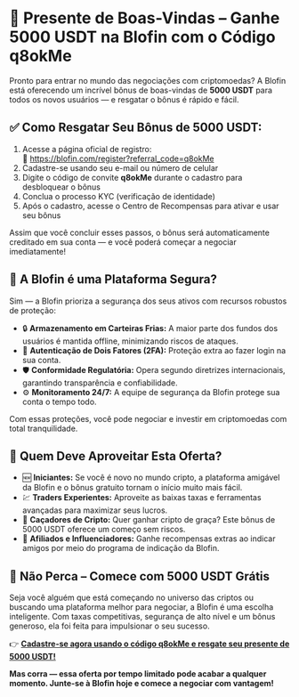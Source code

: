  <h1>🎁 Presente de Boas-Vindas – Ganhe 5000 USDT na Blofin com o Código <strong>q8okMe</strong></h1>
  <p>Pronto para entrar no mundo das negociações com criptomoedas? A Blofin está oferecendo um incrível bônus de boas-vindas de <strong>5000 USDT</strong> para todos os novos usuários — e resgatar o bônus é rápido e fácil.</p>

  <h2>✅ Como Resgatar Seu Bônus de 5000 USDT:</h2>
  <ol>
    <li>Acesse a página oficial de registro:<br>
      🔗 <a href="https://blofin.com/register?referral_code=q8okMe">https://blofin.com/register?referral_code=q8okMe</a>
    </li>
    <li>Cadastre-se usando seu e-mail ou número de celular</li>
    <li>Digite o código de convite <strong>q8okMe</strong> durante o cadastro para desbloquear o bônus</li>
    <li>Conclua o processo KYC (verificação de identidade)</li>
    <li>Após o cadastro, acesse o Centro de Recompensas para ativar e usar seu bônus</li>
  </ol>
  <p>Assim que você concluir esses passos, o bônus será automaticamente creditado em sua conta — e você poderá começar a negociar imediatamente!</p>

  <h2>🔐 A Blofin é uma Plataforma Segura?</h2>
  <p>Sim — a Blofin prioriza a segurança dos seus ativos com recursos robustos de proteção:</p>
  <ul>
    <li>🔒 <strong>Armazenamento em Carteiras Frias:</strong> A maior parte dos fundos dos usuários é mantida offline, minimizando riscos de ataques.</li>
    <li>📲 <strong>Autenticação de Dois Fatores (2FA):</strong> Proteção extra ao fazer login na sua conta.</li>
    <li>🛡️ <strong>Conformidade Regulatória:</strong> Opera segundo diretrizes internacionais, garantindo transparência e confiabilidade.</li>
    <li>⚙️ <strong>Monitoramento 24/7:</strong> A equipe de segurança da Blofin protege sua conta o tempo todo.</li>
  </ul>
  <p>Com essas proteções, você pode negociar e investir em criptomoedas com total tranquilidade.</p>

  <h2>🎯 Quem Deve Aproveitar Esta Oferta?</h2>
  <ul>
    <li>🆕 <strong>Iniciantes:</strong> Se você é novo no mundo cripto, a plataforma amigável da Blofin e o bônus gratuito tornam o início muito mais fácil.</li>
    <li>💹 <strong>Traders Experientes:</strong> Aproveite as baixas taxas e ferramentas avançadas para maximizar seus lucros.</li>
    <li>💸 <strong>Caçadores de Cripto:</strong> Quer ganhar cripto de graça? Este bônus de 5000 USDT oferece um começo sem riscos.</li>
    <li>🤝 <strong>Afiliados e Influenciadores:</strong> Ganhe recompensas extras ao indicar amigos por meio do programa de indicação da Blofin.</li>
  </ul>

  <h2>🎉 Não Perca – Comece com 5000 USDT Grátis</h2>
  <p>Seja você alguém que está começando no universo das criptos ou buscando uma plataforma melhor para negociar, a Blofin é uma escolha inteligente. Com taxas competitivas, segurança de alto nível e um bônus generoso, ela foi feita para impulsionar o seu sucesso.</p>
  <p>👉 <strong><a href="https://blofin.com/register?referral_code=q8okMe">Cadastre-se agora usando o código q8okMe e resgate seu presente de 5000 USDT!</a></strong></p>
  <p><strong>Mas corra — essa oferta por tempo limitado pode acabar a qualquer momento. Junte-se à Blofin hoje e comece a negociar com vantagem!</strong></p>
</body>
</html>
